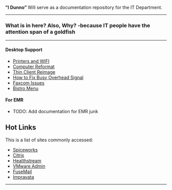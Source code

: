 <p class="lead">
	<strong>”I Dunno” </strong> Will serve as a documentation repository for the IT Department.
</p>

<hr/>
<h3> What is in here? Also, Why? -because IT people have the attention span of a goldfish</h3>
<hr/>
<div class=row>
<div class=col-third>

#### Desktop Support

* [Printers and WIFI](Desktop/Printers_and_WIFI.md)
* [Computer Reformat](Desktop/Computer_ReFormat.md)
* [Thin Client Reimage](Desktop/thin_reimage.md)
* [How to Fix Busy Overhead Signal](Desktop/Busy_Overhead.md)
* [Faxcom Issues](Desktop/Faxcom.md)
* [Bistro Menu](Desktop/Bistro_Menu.md)

</div>
<div class=col-third>

#### For EMR

* TODO: Add documentation for EMR junk 


</div>
<div class=col-third>

## Hot Links

This is a list of sites commonly accessed:

* [Spiceworks](http://s-4609pw1-spice:9675/pro_users/login#)
* [Citrix](https://www.asp.siemensmedical.com/isc/10152/Citrix/AccessPlatform/auth/login.aspx)
* [Healthstream](http://www.healthstream.com/hlc/whmc)
* [VMware Admin](https://vdiview1/admin/?userLoggedOut=true#/pool/ProdClinical)
* [FuseMail](https://mc.fusemail.com/)
* [Impravata](https://vdiimpva1.whphdom.local/sso/administrator.html)

</div>
</div>
<hr/>

